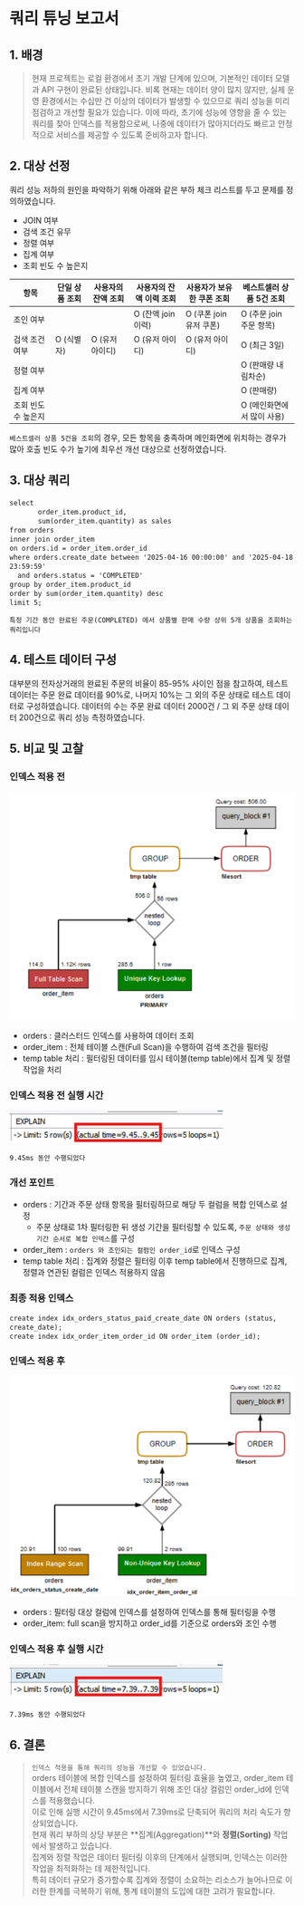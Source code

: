 # 쿼리 튜닝 보고서

## 1. 배경

> 현재 프로젝트는 로컬 환경에서 초기 개발 단계에 있으며, 기본적인 데이터 모델과 API 구현이 완료된 상태입니다.
> 비록 현재는 데이터 양이 많지 않지만, 실제 운영 환경에서는 수십만 건 이상의 데이터가 발생할 수 있으므로 쿼리 성능을 미리 점검하고 개선할 필요가 있습니다.
> 이에 따라, 초기에 성능에 영향을 줄 수 있는 쿼리를 찾아 인덱스를 적용함으로써, 나중에 데이터가 많아지더라도 빠르고 안정적으로 서비스를 제공할 수 있도록 준비하고자 합니다.

## 2. 대상 선정

쿼리 성능 저하의 원인을 파악하기 위해 아래와 같은 부하 체크 리스트를 두고 문제를 정의하였습니다.

- JOIN 여부
- 검색 조건 유무
- 정렬 여부
- 집계 여부
- 조회 빈도 수 높은지

| 항목          | 단일 상품 조회 | 사용자의 잔액 조회 | 사용자의 잔액 이력 조회  | 사용자가 보유한 쿠폰 조회    | 베스트셀러 상품 5건 조회    |
|-------------|----------|------------|----------------|-------------------|-------------------|
| 조인 여부       |          |            | O (잔액 join 이력) | O (쿠폰 join 유저 쿠폰) | O (주문 join 주문 항목) |
| 검색 조건 여부    | O (식별자)  | O (유저 아이디) | O (유저 아이디)     | O (유저 아이디)        | O (최근 3일)         |
| 정렬 여부       |          |            |                |                   | O (판매량 내림차순)      |
| 집계 여부       |          |            |                |                   | O (판매량)           |
| 조회 빈도 수 높은지 |          |            |                |                   | O (메인화면에서 많이 사용)  |

`베스트셀러 상품 5건을 조회`의 경우, 모든 항목을 충족하며 메인화면에 위치하는 경우가 많아 호출 빈도 수가 높기에
최우선 개선 대상으로 선정하였습니다.

## 3. 대상 쿼리

```mysql
select
       order_item.product_id,
       sum(order_item.quantity) as sales
from orders
inner join order_item
on orders.id = order_item.order_id
where orders.create_date between '2025-04-16 00:00:00' and '2025-04-18 23:59:59'
  and orders.status = 'COMPLETED'
group by order_item.product_id
order by sum(order_item.quantity) desc
limit 5;
```

`특정 기간 동안 완료된 주문(COMPLETED) 에서 상품별 판매 수량 상위 5개 상품을 조회하는 쿼리입니다`

## 4. 테스트 데이터 구성
대부분의 전자상거래의 완료된 주문의 비율이 85-95% 사이인 점을 참고하여, 테스트 데이터는 주문 완료 데이터를 90%로, 나머지 10%는 그 외의 주문 상태로 테스트 데이터로 구성하였습니다.
데이터의 수는 주문 완료 데이터 2000건 / 그 외 주문 상태 데이터 200건으로 쿼리 성능 측정하였습니다.

## 5. 비교 및 고찰

### 인덱스 적용 전

![처음실행계획.png](/docs/image/처음실행계획.png)

- orders : 클러스터드 인덱스를 사용하여 데이터 조회
- order_item : 전체 테이블 스캔(Full Scan)을 수행하여 검색 조건을 필터링
- temp table 처리 : 필터링된 데이터를 임시 테이블(temp table)에서 집계 및 정렬 작업을 처리

### 인덱스 적용 전 실행 시간

![인덱스적용전실행시간.png](/docs/image/인덱스적용전실행시간.png)

`9.45ms 동안 수행되었다`

### 개선 포인트

- orders : 기간과 주문 상태 항목을 필터링하므로 해당 두 컬럼을 복합 인덱스로 설정
    - 주문 상태로 1차 필터링한 뒤 생성 기간을 필터링할 수 있도록, `주문 상태와 생성 기간 순서로 복합 인덱스`를 구성
- order_item : `orders 와 조인되는 컬럼인 order_id`로 인덱스 구성
- temp table 처리 : 집계와 정렬은 필터링 이후 temp table에서 진행하므로 집계, 정렬과 연관된 컬럼은 인덱스 적용하지 않음

### 최종 적용 인덱스

```mysql
create index idx_orders_status_paid_create_date ON orders (status, create_date);
create index idx_order_item_order_id ON order_item (order_id);
```

### 인덱스 적용 후

![인덱스적용실행계획.png](/docs/image/인덱스적용실행계획.png)

- orders : 필터링 대상 컬럼에 인덱스를 설정하여 인덱스를 통해 필터링을 수행
- order_item: full scan을 방지하고 order_id를 기준으로 orders와 조인 수행

### 인덱스 적용 후 실행 시간

![인덱스적용실행시간.png](/docs/image/인덱스적용실행시간.png)

`7.39ms 동안 수행되었다`

## 6. 결론

> `인덱스 적용을 통해 쿼리의 성능을 개선할 수 있었습니다.`<br>
> orders 테이블에 복합 인덱스를 설정하여 필터링 효율을 높였고, order_item 테이블에서 전체 테이블 스캔을 방지하기 위해 조인 대상 컬럼인 order_id에 인덱스를 적용했습니다.<br>
> 이로 인해 실행 시간이 9.45ms에서 7.39ms로 단축되어 쿼리의 처리 속도가 향상되었습니다.<br>
> 현재 쿼리 부하의 상당 부분은 **집계(Aggregation)**와 **정렬(Sorting)** 작업에서 발생하고 있습니다.<br>
> 집계와 정렬 작업은 데이터 필터링 이후의 단계에서 실행되며, 인덱스는 이러한 작업을 최적화하는 데 제한적입니다.<br> 
> 특히 데이터 규모가 증가할수록 집계와 정렬이 소요하는 리소스가 늘어나므로 이러한 한계를 극복하기 위해, 통계 테이블의 도입에 대한 고려가 필요합니다.
